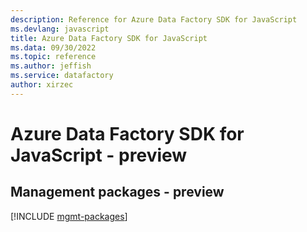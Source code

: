 ```yaml
---
description: Reference for Azure Data Factory SDK for JavaScript
ms.devlang: javascript
title: Azure Data Factory SDK for JavaScript
ms.data: 09/30/2022
ms.topic: reference
ms.author: jeffish
ms.service: datafactory
author: xirzec
---
```

# Azure Data Factory SDK for JavaScript - preview

## Management packages - preview
[!INCLUDE [mgmt-packages](data-factory-mgmt-index.md)]